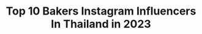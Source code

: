 ---
title: Top 10 Bakers Instagram Influencers In Thailand in 2023
description: >-
  Find top bakers Instagram influencers in Thailand in 2023. Most popular hashtags: #thailand #patisserie #breadstagram.
platform: Instagram
hits: 23
text_top: Identify the top-rated Instagram accounts on inBeat.
text_bottom: inBeat has 23 Instagram influencers like this in Thailand for you to connect with.
profiles:
  - username: "artz"
    fullname: >-
      aRtz Orn-arnin P.
    bio: >-
      🎥I am casting director 🎧I am radio DJ. 🎭I am actress 🎬I am acting coach 🎤I am announcer and I am baker 🍰
    location: "Thailand"
    followers: 25677
    engagement: 107
    commentsToLikes: 0.055668
    id: ck5c0k5uqtam00i11tzaxv29o
    verified: false
    hashtags: "#unlockrunkhaoyaiecotrail2020, #16, #artzannc, #savethailand"
  - username: "ayla_a"
    fullname: >-
      AYLA’S DAY OFF .
    bio: >-
      เ อ๋ ย | เ อ ล่ า. Oskn . yfu usa . jctu . jumcnext Parttime - Event organizer | Baker @gin.aeng.boi Fulltime - Traveler . #aylasdayoff
    location: "Thailand"
    followers: 7359
    engagement: 607
    commentsToLikes: 0.010370
    id: ck13bq7nswng00i19cmcki1wj
    verified: false
    hashtags: "#thailand, #reviewthailand, #socialgiver, #loveandaman"
  - username: "nathalie_davies"
    fullname: >-
      นาตาลี เดวิส
    bio: >-
      Thai-British SingerActressRacerAnimals  Baker🍰 @mollybakery_bynathalie @ndshopshop Work>> 0624156551 , 0809941444🙏🏻line: @ndshopshop หรือ inbox
    location: "Thailand"
    followers: 359009
    engagement: 79
    commentsToLikes: 0.007401
    id: ck0tuo8jx7z7n0i1983ccfxcs
    verified: true
    hashtags: "#catsofinstagram, #adoptdontshop, #25weeks6dayspregnant, #22weekspregnant"
  - username: "yossiebistro"
    fullname: >-
      Yossie Nanakorn
    bio: >-
      Content Provider, TV Producer, Baker สั่ง #Brownies Line@: @yossiebistro ติดต่องานที่น้องโดนัท: 0818995672 My Cooking Page FB: YossieBistro
    location: "Thailand"
    followers: 786158
    engagement: 103
    commentsToLikes: 0.005774
    id: ck55m57ol39000i11kifzibgj
    verified: true
    hashtags: "#yossiebistro, #heartmade, #heartbake, #tangzhongmilkbread"
  - username: "monsieur.chou"
    fullname: >-
      Chulapât
    bio: >-
      Bangkok-based pâtissier & croissant enthusiast 🇹🇭 🥐
    location: "Thailand"
    followers: 6646
    engagement: 1165
    commentsToLikes: 0.043791
    id: ck9wfbryro5lo0j787suyuk59
    verified: false
    hashtags: "#briochemaison, #feuilletage, #viennoiseries, #gourmandcroquant"
  - username: "ginygigy"
    fullname: >-
      G
    bio: >-
      contact for work : 081-8545291(p’a)
    location: "Thailand"
    followers: 101957
    engagement: 383
    commentsToLikes: 0.001755
    id: ckap5dpdpb7lb0i78oukyeq1y
    verified: false
    hashtags: "#yvesrocherth, #loccitanexlazmall, #minerethailand, #minereexperience"
  - username: "aroisnap"
    fullname: >-
      AroiSnap 😋📸 (อร่อย-สแนป)
    bio: >-
      📷✨มาร่วมกันแชร์ภาพอาหารให้น้ำลายหกกันจ้า~ 💖โดยใส่ tag #aroisnap หรือ @aroisnap 😋😋 📩Email : AroiSnap@gmail.com
    location: "Thailand"
    followers: 70711
    engagement: 144
    commentsToLikes: 0.005343
    id: ckap7r0zbl6ki0i78j194c4s4
    verified: false
    hashtags: "#dessert, #sweet, #icecream, #aroisnap"
  - username: "makkieez"
    fullname: >-
      Jarinporn  Boonrit
    bio: >-
      The best thing that ever happened to me🌈 • Le cordon bleu 👩‍🍳 • Facebook : Jarinporn boonrit • Bakery : @De_SweetKie 🍮💗
    location: "Thailand"
    followers: 65812
    engagement: 237
    commentsToLikes: 0.018278
    id: ck137qesfcuq90i191lbf9s0o
    verified: false
    hashtags: "#happy, #chef, #desweetkie, #afternoontea"
  - username: "chutiiii"
    fullname: >-
      Jue
    bio: >-
      @mind.made dm : for all bakes
    location: "Thailand"
    followers: 21204
    engagement: 245
    commentsToLikes: 0.009365
    id: ck5hcvmb9k75f0i11232o4uhr
    verified: false
    hashtags: "#armaniparagon, #huxley, #prooforganicworks, #premiumorganic"
  - username: "saimai_s"
    fullname: >-
      Saimai S. T.
    bio: >-
      For work, P'Petch 094-162-6426 , line ID: petch_yy 🏔 @sansan.myboy #smyyss ☕️ @BakerxFlorist 🌎@Sm.kinda.day
    location: "Thailand"
    followers: 161540
    engagement: 257
    commentsToLikes: 0.004271
    id: ck5bxncgio1hx0i11ekua8c8j
    verified: false
    hashtags: "#mamypokosuperpremiumorganic, #audithailand, #audi, #neverfollow"
---